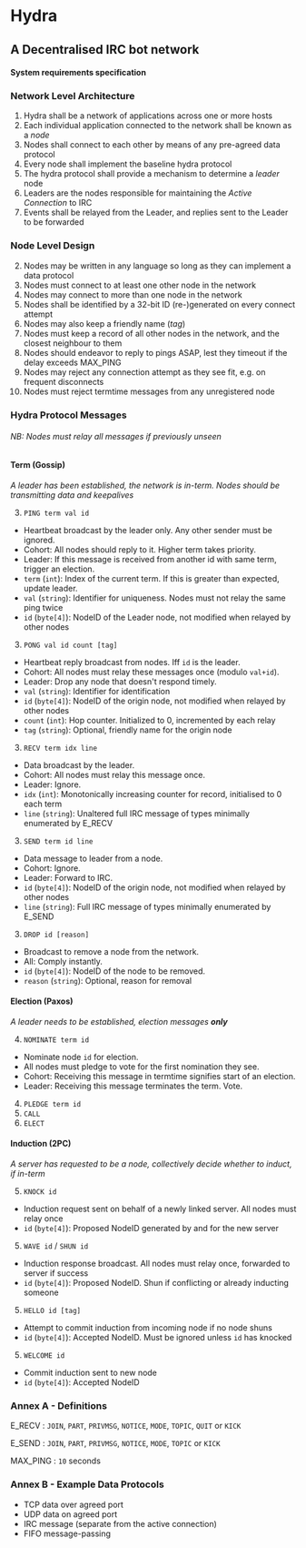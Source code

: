 # Hydra
## A Decentralised IRC bot network

#### System requirements specification

### Network Level Architecture
1. Hydra shall be a network of applications across one or more hosts
1. Each individual application connected to the network shall be known as a *node*
1. Nodes shall connect to each other by means of any pre-agreed data protocol
1. Every node shall implement the baseline hydra protocol
1. The hydra protocol shall provide a mechanism to determine a *leader* node
1. Leaders are the nodes responsible for maintaining the *Active Connection* to IRC
1. Events shall be relayed from the Leader, and replies sent to the Leader to be forwarded

### Node Level Design
2. Nodes may be written in any language so long as they can implement a data protocol
2. Nodes must connect to at least one other node in the network
2. Nodes may connect to more than one node in the network
2. Nodes shall be identified by a 32-bit ID (re-)generated on every connect attempt
2. Nodes may also keep a friendly name (*tag*)
2. Nodes must keep a record of all other nodes in the network, and the closest neighbour to them
2. Nodes should endeavor to reply to pings ASAP, lest they timeout if the delay exceeds MAX_PING
2. Nodes may reject any connection attempt as they see fit, e.g. on frequent disconnects
2. Nodes must reject termtime messages from any unregistered node

### Hydra Protocol Messages
###### NB: Nodes must relay all messages if previously unseen
#### Term (Gossip)
*A leader has been established, the network is in-term. Nodes should be transmitting data and keepalives*

3. `PING term val id`
  * Heartbeat broadcast by the leader only. Any other sender must be ignored.
  * Cohort: All nodes should reply to it. Higher term takes priority.
  * Leader: If this message is received from another id with same term, trigger an election.
  * `term` (`int`): Index of the current term. If this is greater than expected, update leader.
  * `val` (`string`): Identifier for uniqueness. Nodes must not relay the same ping twice
  * `id` (`byte[4]`): NodeID of the Leader node, not modified when relayed by other nodes
3. `PONG val id count [tag]`
  * Heartbeat reply broadcast from nodes. Iff `id` is the leader.
  * Cohort: All nodes must relay these messages once (modulo `val+id`).
  * Leader: Drop any node that doesn't respond timely.
  * `val` (`string`): Identifier for identification
  * `id` (`byte[4]`): NodeID of the origin node, not modified when relayed by other nodes
  * `count` (`int`): Hop counter. Initialized to 0, incremented by each relay
  * `tag` (`string`): Optional, friendly name for the origin node
3. `RECV term idx line`
  * Data broadcast by the leader.
  * Cohort: All nodes must relay this message once.
  * Leader: Ignore.
  * `idx` (`int`): Monotonically increasing counter for record, initialised to 0 each term
  * `line` (`string`): Unaltered full IRC message of types minimally enumerated by E_RECV
3. `SEND term id line`
  * Data message to leader from a node.
  * Cohort: Ignore.
  * Leader: Forward to IRC.
  * `id` (`byte[4]`): NodeID of the origin node, not modified when relayed by other nodes
  * `line` (`string`): Full IRC message of types minimally enumerated by E_SEND
3. `DROP id [reason]`
  * Broadcast to remove a node from the network.
  * All: Comply instantly.
  * `id` (`byte[4]`): NodeID of the node to be removed.
  * `reason` (`string`): Optional, reason for removal

#### Election (Paxos)
*A leader needs to be established, election messages ___only___*

4. `NOMINATE term id`
  * Nominate node `id` for election.
  * All nodes must pledge to vote for the first nomination they see.
  * Cohort: Receiving this message in termtime signifies start of an election.
  * Leader: Receiving this message terminates the term. Vote.
4. `PLEDGE term id`
4. `CALL`
4. `ELECT`

#### Induction (2PC)
*A server has requested to be a node, collectively decide whether to induct, if in-term*

5. `KNOCK id`
  * Induction request sent on behalf of a newly linked server. All nodes must relay once
  * `id` (`byte[4]`): Proposed NodeID generated by and for the new server
5. `WAVE id` / `SHUN id`
  * Induction response broadcast. All nodes must relay once, forwarded to server if success
  * `id` (`byte[4]`): Proposed NodeID. Shun if conflicting or already inducting someone
5. `HELLO id [tag]`
  * Attempt to commit induction from incoming node if no node shuns
  * `id` (`byte[4]`): Accepted NodeID. Must be ignored unless `id` has knocked
5. `WELCOME id`
  * Commit induction sent to new node
  * `id` (`byte[4]`): Accepted NodeID

### Annex A - Definitions
E_RECV :
  `JOIN`, `PART`, `PRIVMSG`, `NOTICE`, `MODE`, `TOPIC`, `QUIT` or `KICK`

E_SEND :
  `JOIN`, `PART`, `PRIVMSG`, `NOTICE`, `MODE`, `TOPIC` or `KICK`

MAX_PING :
  `10` seconds
  
### Annex B - Example Data Protocols
* TCP data over agreed port
* UDP data on agreed port
* IRC message (separate from the active connection)
* FIFO message-passing

